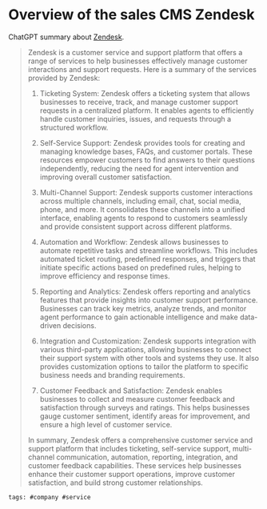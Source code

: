 # Overview of the sales CMS Zendesk

ChatGPT summary about [Zendesk].

> Zendesk is a customer service and support platform that offers a range
> of services to help businesses effectively manage customer interactions
> and support requests. Here is a summary of the services provided by
> Zendesk:
>
> 1. Ticketing System: Zendesk offers a ticketing system that allows
>    businesses to receive, track, and manage customer support requests in
>    a centralized platform. It enables agents to efficiently handle
>    customer inquiries, issues, and requests through a structured
>    workflow.
>
> 1. Self-Service Support: Zendesk provides tools for creating and
>    managing knowledge bases, FAQs, and customer portals. These resources
>    empower customers to find answers to their questions independently,
>    reducing the need for agent intervention and improving overall
>    customer satisfaction.
>
> 1. Multi-Channel Support: Zendesk supports customer interactions across
>    multiple channels, including email, chat, social media, phone, and
>    more. It consolidates these channels into a unified interface,
>    enabling agents to respond to customers seamlessly and provide
>    consistent support across different platforms.
>
> 1. Automation and Workflow: Zendesk allows businesses to automate
>    repetitive tasks and streamline workflows. This includes automated
>    ticket routing, predefined responses, and triggers that initiate
>    specific actions based on predefined rules, helping to improve
>    efficiency and response times.
>
> 1. Reporting and Analytics: Zendesk offers reporting and analytics
>    features that provide insights into customer support performance.
>    Businesses can track key metrics, analyze trends, and monitor agent
>    performance to gain actionable intelligence and make data-driven
>    decisions.
>
> 1. Integration and Customization: Zendesk supports integration with
>    various third-party applications, allowing businesses to connect
>    their support system with other tools and systems they use. It also
>    provides customization options to tailor the platform to specific
>    business needs and branding requirements.
>
> 1. Customer Feedback and Satisfaction: Zendesk enables businesses to
>    collect and measure customer feedback and satisfaction through
>    surveys and ratings. This helps businesses gauge customer sentiment,
>    identify areas for improvement, and ensure a high level of customer
>    service.
>
> In summary, Zendesk offers a comprehensive customer service and support
> platform that includes ticketing, self-service support, multi-channel
> communication, automation, reporting, integration, and customer feedback
> capabilities. These services help businesses enhance their customer
> support operations, improve customer satisfaction, and build strong
> customer relationships.

[Zendesk]: https://www.zendesk.com

    tags: #company #service
